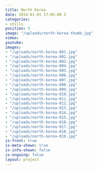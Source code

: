 ```yaml
---
title: North Korea
date: 2014-01-01 17:05:00 Z
categories:
- stills
position: 5
image: "/uploads/north-korea-thumb.jpg"
vimeo: 
youtube: 
images:
- "/uploads/north-korea-001.jpg"
- "/uploads/north-korea-002.jpg"
- "/uploads/north-korea-003.jpg"
- "/uploads/north-korea-004.jpg"
- "/uploads/north-korea-005.jpg"
- "/uploads/north-korea-006.jpg"
- "/uploads/north-korea-007.jpg"
- "/uploads/north-korea-008.jpg"
- "/uploads/north-korea-009.jpg"
- "/uploads/north-korea-010.jpg"
- "/uploads/north-korea-011.jpg"
- "/uploads/north-korea-012.jpg"
- "/uploads/north-korea-013.jpg"
- "/uploads/north-korea-014.jpg"
- "/uploads/north-korea-015.jpg"
- "/uploads/north-korea-016.jpg"
- "/uploads/north-korea-017.jpg"
- "/uploads/north-korea-018.jpg"
- "/uploads/north-korea-019.jpg"
is-front: true
is-meta-shown: true
is-info-shown: false
is-ongoing: false
layout: project
---
```



